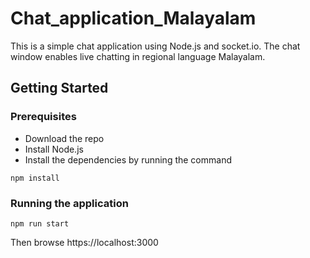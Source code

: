 # Chat_application_Malayalam
This is a simple chat application using Node.js and socket.io. The chat window enables live chatting in regional language Malayalam.
## Getting Started

### Prerequisites
- Download the repo
- Install Node.js 
- Install the dependencies by running the command
```
npm install
```
### Running the application
 ```
 npm run start
 ```
 Then browse https://localhost:3000
